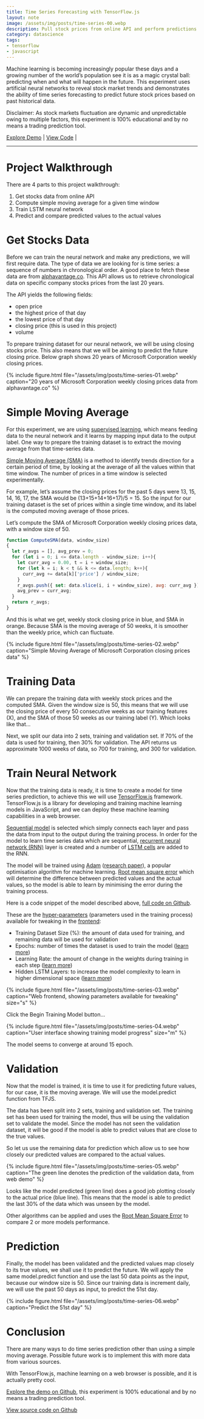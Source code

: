 ```yaml
---
title: Time Series Forecasting with TensorFlow.js
layout: note
image: /assets/img/posts/time-series-00.webp
description: Pull stock prices from online API and perform predictions using Recurrent Neural Network & Long Short Term Memory (LSTM) with TensorFlow.js framework
category: datascience
tags:
- tensorflow
- javascript
---
```


Machine learning is becoming increasingly popular these days and a growing number of the world’s population see it is as a magic crystal ball: predicting when and what will happen in the future. This experiment uses artificial neural networks to reveal stock market trends and demonstrates the ability of time series forecasting to predict future stock prices based on past historical data.

Disclaimer: As stock markets fluctuation are dynamic and unpredictable owing to multiple factors, this experiment is 100% educational and by no means a trading prediction tool.

[Explore Demo](https://jinglescode.github.io/demos/tfjs-timeseries-stocks/) |
[View Code](https://github.com/jinglescode/demos/tree/master/src/app/components/tfjs-timeseries-stocks) |

---

# Project Walkthrough
There are 4 parts to this project walkthrough:
1. Get stocks data from online API
2. Compute simple moving average for a given time window
3. Train LSTM neural network
4. Predict and compare predicted values to the actual values

# Get Stocks Data

Before we can train the neural network and make any predictions, we will first require data. The type of data we are looking for is time series: a sequence of numbers in chronological order. A good place to fetch these data are from [alphavantage.co](https://www.alphavantage.co/). This API allows us to retrieve chronological data on specific company stocks prices from the last 20 years.

The API yields the following fields:
- open price
- the highest price of that day
- the lowest price of that day
- closing price (this is used in this project)
- volume

To prepare training dataset for our neural network, we will be using closing stocks price. This also means that we will be aiming to predict the future closing price. Below graph shows 20 years of Microsoft Corporation weekly closing prices.

{% include figure.html
  file="/assets/img/posts/time-series-01.webp"
  caption="20 years of Microsoft Corporation weekly closing prices data from alphavantage.co"
%}

# Simple Moving Average

For this experiment, we are using [supervised learning](https://en.wikipedia.org/wiki/Supervised_learning), which means feeding data to the neural network and it learns by mapping input data to the output label. One way to prepare the training dataset is to extract the moving average from that time-series data.

[Simple Moving Average (SMA)](https://www.investopedia.com/terms/s/sma.asp) is a method to identify trends direction for a certain period of time, by looking at the average of all the values within that time window. The number of prices in a time window is selected experimentally.

For example, let’s assume the closing prices for the past 5 days were 13, 15, 14, 16, 17, the SMA would be (13+15+14+16+17)/5 = 15. So the input for our training dataset is the set of prices within a single time window, and its label is the computed moving average of those prices.

Let’s compute the SMA of Microsoft Corporation weekly closing prices data, with a window size of 50.

```javascript
function ComputeSMA(data, window_size)
{
  let r_avgs = [], avg_prev = 0;
  for (let i = 0; i <= data.length - window_size; i++){
    let curr_avg = 0.00, t = i + window_size;
    for (let k = i; k < t && k <= data.length; k++){
      curr_avg += data[k]['price'] / window_size;
    }
    r_avgs.push({ set: data.slice(i, i + window_size), avg: curr_avg });
    avg_prev = curr_avg;
  }
  return r_avgs;
}
```

And this is what we get, weekly stock closing price in blue, and SMA in orange. Because SMA is the moving average of 50 weeks, it is smoother than the weekly price, which can fluctuate.

{% include figure.html
  file="/assets/img/posts/time-series-02.webp"
  caption="Simple Moving Average of Microsoft Corporation closing prices data"
%}

# Training Data

We can prepare the training data with weekly stock prices and the computed SMA. Given the window size is 50, this means that we will use the closing price of every 50 consecutive weeks as our training features (X), and the SMA of those 50 weeks as our training label (Y). Which looks like that...

<script src="https://gist.github.com/jinglescode/60f8f9357b3960a1b3017d7483f8194c.js"></script>

Next, we split our data into 2 sets, training and validation set. If 70% of the data is used for training, then 30% for validation. The API returns us approximate 1000 weeks of data, so 700 for training, and 300 for validation.

# Train Neural Network

Now that the training data is ready, it is time to create a model for time series prediction, to achieve this we will use [TensorFlow.js](https://www.tensorflow.org/js) framework. TensorFlow.js is a library for developing and training machine learning models in JavaScript, and we can deploy these machine learning capabilities in a web browser.

[Sequential model](https://js.tensorflow.org/api/latest/#sequential) is selected which simply connects each layer and pass the data from input to the output during the training process. In order for the model to learn time series data which are sequential, [recurrent neural network (RNN)](https://js.tensorflow.org/api/latest/#layers.rnn) layer is created and a number of [LSTM cells](https://js.tensorflow.org/api/latest/#layers.lstmCell) are added to the RNN.

The model will be trained using [Adam](https://js.tensorflow.org/api/latest/#train.adam) ([research paper](https://arxiv.org/abs/1412.6980)), a popular optimisation algorithm for machine learning. [Root mean square error](https://js.tensorflow.org/api/latest/#losses.meanSquaredError) which will determine the difference between predicted values and the actual values, so the model is able to learn by minimising the error during the training process.

Here is a code snippet of the model described above, [full code on Github](https://github.com/jinglescode/demos/tree/master/src/app/components/tfjs-timeseries-stocks).

<script src="https://gist.github.com/jinglescode/0ca2ea62fdd3332db0c808674ce68671.js"></script>

These are the [hyper-parameters](https://en.wikipedia.org/wiki/Hyperparameter_(machine_learning)) (parameters used in the training process) available for tweaking in the [frontend](https://jinglescode.github.io/demos/tfjs-timeseries-stocks):
- Training Dataset Size (%): the amount of data used for training, and remaining data will be used for validation
- Epochs: number of times the dataset is used to train the model ([learn more](https://machinelearningmastery.com/difference-between-a-batch-and-an-epoch/))
- Learning Rate: the amount of change in the weights during training in each step ([learn more](https://machinelearningmastery.com/learning-rate-for-deep-learning-neural-networks/))
- Hidden LSTM Layers: to increase the model complexity to learn in higher dimensional space ([learn more](https://machinelearningmastery.com/how-to-configure-the-number-of-layers-and-nodes-in-a-neural-network/))

{% include figure.html
  file="/assets/img/posts/time-series-03.webp"
  caption="Web frontend, showing parameters available for tweaking"
  size="s"
%}

Click the Begin Training Model button…

{% include figure.html
  file="/assets/img/posts/time-series-04.webp"
  caption="User interface showing training model progress"
  size="m"
%}

The model seems to converge at around 15 epoch.

# Validation

Now that the model is trained, it is time to use it for predicting future values, for our case, it is the moving average. We will use the model.predict function from TFJS.

The data has been split into 2 sets, training and validation set. The training set has been used for training the model, thus will be using the validation set to validate the model. Since the model has not seen the validation dataset, it will be good if the model is able to predict values that are close to the true values.

So let us use the remaining data for prediction which allow us to see how closely our predicted values are compared to the actual values.

{% include figure.html
  file="/assets/img/posts/time-series-05.webp"
  caption="The green line denotes the prediction of the validation data, from web demo"
%}

Looks like the model predicted (green line) does a good job plotting closely to the actual price (blue line). This means that the model is able to predict the last 30% of the data which was unseen by the model.

Other algorithms can be applied and uses the [Root Mean Square Error](https://www.statisticshowto.datasciencecentral.com/rmse/) to compare 2 or more models performance.

# Prediction

Finally, the model has been validated and the predicted values map closely to its true values, we shall use it to predict the future. We will apply the same model.predict function and use the last 50 data points as the input, because our window size is 50. Since our training data is increment daily, we will use the past 50 days as input, to predict the 51st day.

{% include figure.html
  file="/assets/img/posts/time-series-06.webp"
  caption="Predict the 51st day"
%}

# Conclusion

There are many ways to do time series prediction other than using a simple moving average. Possible future work is to implement this with more data from various sources.

With TensorFlow.js, machine learning on a web browser is possible, and it is actually pretty cool.

[Explore the demo on Github](https://jinglescode.github.io/demos/tfjs-timeseries-stocks), this experiment is 100% educational and by no means a trading prediction tool.

[View source code on Github](https://github.com/jinglescode/demos/tree/master/src/app/components/tfjs-timeseries-stocks)
